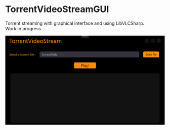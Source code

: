 # TorrentVideoStreamGUI
Torrent streaming with graphical interface and using LibVLCSharp.<br>
Work in progress.

<p align="center">
  <img src="https://github.com/Ludoclt/TorrentVideoStreamGUI/blob/main/Presentation.png" />
</p>
